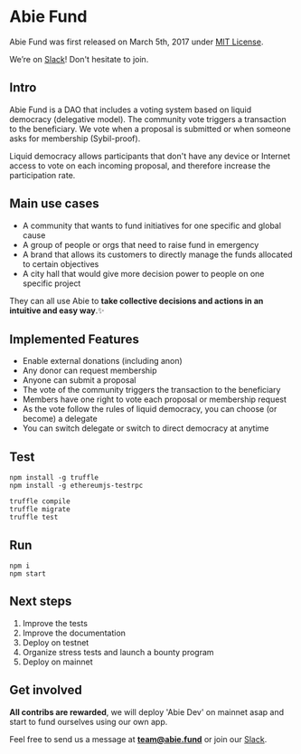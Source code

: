 # Abie Fund

Abie Fund was first released on March 5th, 2017 under [MIT License](https://github.com/AbieFund/abie/blob/master/LICENSE).

We’re on [Slack](http://slack.abie.fund)! Don't hesitate to join.

## Intro

Abie Fund is a DAO that includes a voting system based on liquid democracy (delegative model). The community vote triggers a transaction to the beneficiary. We vote when a proposal is submitted or when someone asks for membership (Sybil-proof).

Liquid democracy allows participants that don't have any device or Internet access to vote on each incoming proposal, and therefore increase the participation rate. 

## Main use cases

* A community that wants to fund initiatives for one specific and global cause
* A group of people or orgs that need to raise fund in emergency
* A brand that allows its customers to directly manage the funds allocated to certain objectives
* A city hall that would give more decision power to people on one specific project

They can all use Abie to **take collective decisions and actions in an intuitive and easy way**.:sparkles:

## Implemented Features

* Enable external donations (including anon)
* Any donor can request membership
* Anyone can submit a proposal
* The vote of the community triggers the transaction to the beneficiary
* Members have one right to vote each proposal or membership request
* As the vote follow the rules of liquid democracy, you can choose (or become) a delegate
* You can switch delegate or switch to direct democracy at anytime

## Test

```
npm install -g truffle
npm install -g ethereumjs-testrpc
```

```
truffle compile
truffle migrate
truffle test
```

## Run

```
npm i
npm start
```

## Next steps

1. Improve the tests
2. Improve the documentation
3. Deploy on testnet
4. Organize stress tests and launch a bounty program
5. Deploy on mainnet

## Get involved

**All contribs are rewarded**, we will deploy 'Abie Dev' on mainnet asap and start to fund ourselves using our own app.

Feel free to send us a message at **team@abie.fund** or join our [Slack](http://slack.abie.fund).

